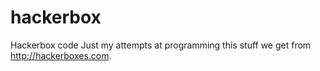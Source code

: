 # hackerbox
Hackerbox code
Just my attempts at programming this stuff we get from http://hackerboxes.com.  
